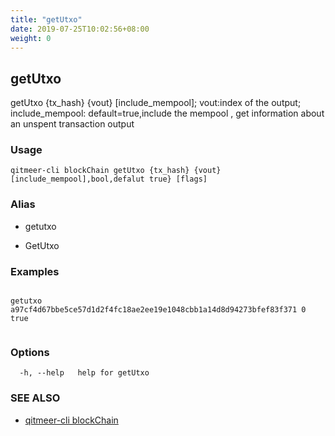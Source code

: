 ```yaml
---
title: "getUtxo"
date: 2019-07-25T10:02:56+08:00
weight: 0
---
```


## getUtxo

getUtxo {tx_hash} {vout} [include_mempool]; vout:index of the output; include_mempool: default=true,include the mempool , get information about an unspent transaction output

### Usage

```
qitmeer-cli blockChain getUtxo {tx_hash} {vout} [include_mempool],bool,defalut true} [flags]
```



### Alias

- getutxo

- GetUtxo

### Examples

```

getutxo a97cf4d67bbe5ce57d1d2f4fc18ae2ee19e1048cbb1a14d8d94273bfef83f371 0 true
	
```

### Options

```
  -h, --help   help for getUtxo
```

### SEE ALSO

* [qitmeer-cli blockChain](/en/reference/qitmeer-cli/blockchain/)	 

